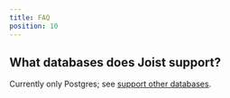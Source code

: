 ```yaml
---
title: FAQ
position: 10
---
```


## What databases does Joist support?

Currently only Postgres; see [support other databases](https://github.com/joist-orm/joist-orm/issues/636).
